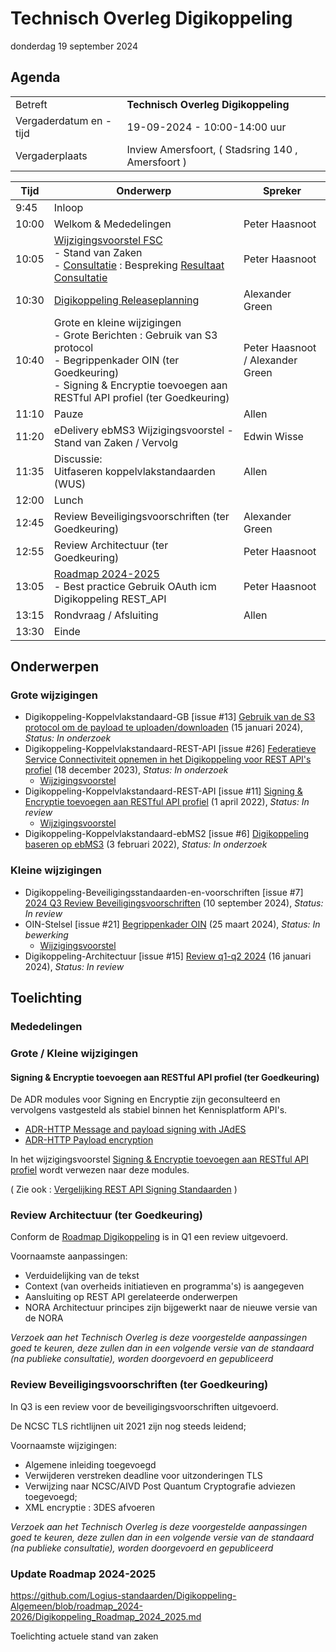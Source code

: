 <!-----------------------------







   :warning: Dit bestand wordt automatisch gegenereerd.
   :warning: Handmatige toevoegingen worden overschreven.







----------------------------->
# Technisch Overleg Digikoppeling

donderdag 19 september 2024


## Agenda 

|  |   |
|------------------------|-------------------------------------| 
| Betreft  | **Technisch Overleg Digikoppeling** |
| Vergaderdatum en -tijd | 19-09-2024 - 10:00-14:00 uur  |
| Vergaderplaats  | Inview Amersfoort, ( Stadsring 140 , Amersfoort ) |



| Tijd | Onderwerp |Spreker|
| --- | --- | --- |
| 9:45 | Inloop        | 
| 10:00| Welkom & Mededelingen        |    Peter Haasnoot |
| 10:05 | [Wijzigingsvoorstel FSC](https://github.com/Logius-standaarden/Digikoppeling-Koppelvlakstandaard-REST-API/issues/26) <BR>- Stand van Zaken<BR>- [Consultatie](https://github.com/Logius-standaarden/Openbare-Consultaties/tree/master/Digikoppeling%20REST-API%20profiel%20-%20Opnemen%20FSC%20Standaard) : Bespreking [Resultaat Consultatie](Resultaat_Publieke_Consultatie_FSC_toevoegen_Digikoppeling_REST-API.md) | Peter Haasnoot |
| 10:30 | [Digikoppeling Releaseplanning](https://github.com/orgs/Logius-standaarden/projects/4) | Alexander Green | 
| 10:40 | Grote en kleine wijzigingen <BR> - Grote Berichten : Gebruik van S3 protocol   <BR> - Begrippenkader OIN (ter Goedkeuring) <BR>- Signing & Encryptie toevoegen aan RESTful API profiel (ter Goedkeuring) | Peter Haasnoot / Alexander Green | 
| 11:10 | Pauze |Allen| 
| 11:20 | eDelivery ebMS3 Wijzigingsvoorstel - Stand van Zaken / Vervolg | Edwin Wisse | 
| 11:35 | Discussie: <BR>Uitfaseren koppelvlakstandaarden (WUS)<BR>| Allen |
| 12:00 | Lunch|
| 12:45 | Review Beveiligingsvoorschriften (ter Goedkeuring) |Alexander Green| 
| 12:55 | Review Architectuur (ter Goedkeuring) | Peter Haasnoot|
| 13:05 | [Roadmap 2024-2025](https://github.com/Logius-standaarden/Digikoppeling-Algemeen/blob/roadmap_2024-2026/Digikoppeling_Roadmap_2024_2025.md#tijdlijn-roadmap-digikoppeling-standaarden) <BR>- Best practice Gebruik OAuth icm Digikoppeling REST_API|Peter Haasnoot|
| 13:15 | Rondvraag / Afsluiting | Allen | 
| 13:30 | Einde |

## Onderwerpen

### Grote wijzigingen
* Digikoppeling-Koppelvlakstandaard-GB [issue #13] [Gebruik van de S3 protocol om de payload te uploaden/downloaden](https://github.com/Logius-standaarden/Digikoppeling-Koppelvlakstandaard-GB/issues/13) (15 januari 2024), _Status: In onderzoek_
* Digikoppeling-Koppelvlakstandaard-REST-API [issue #26] [Federatieve Service Connectiviteit opnemen in het Digikoppeling voor REST API's profiel](https://github.com/Logius-standaarden/Digikoppeling-Koppelvlakstandaard-REST-API/issues/26) (18 december 2023), _Status: In onderzoek_
  * [Wijzigingsvoorstel](https://github.com//Logius-standaarden/Digikoppeling-Architectuur/pull/14/files)
* Digikoppeling-Koppelvlakstandaard-REST-API [issue #11] [Signing & Encryptie toevoegen aan RESTful API profiel](https://github.com/Logius-standaarden/Digikoppeling-Koppelvlakstandaard-REST-API/issues/11) (1 april 2022), _Status: In review_
  * [Wijzigingsvoorstel](https://github.com//Logius-standaarden/Digikoppeling-Koppelvlakstandaard-REST-API/pull/30/files)
* Digikoppeling-Koppelvlakstandaard-ebMS2 [issue #6] [Digikoppeling baseren op ebMS3](https://github.com/Logius-standaarden/Digikoppeling-Koppelvlakstandaard-ebMS2/issues/6) (3 februari 2022), _Status: In onderzoek_

### Kleine wijzigingen
* Digikoppeling-Beveiligingsstandaarden-en-voorschriften [issue #7] [2024 Q3 Review Beveiligingsvoorschriften](https://github.com/Logius-standaarden/Digikoppeling-Beveiligingsstandaarden-en-voorschriften/pull/7) (10 september 2024), _Status: In review_
* OIN-Stelsel [issue #21] [Begrippenkader OIN](https://github.com/Logius-standaarden/OIN-Stelsel/issues/21) (25 maart 2024), _Status: In bewerking_
  * [Wijzigingsvoorstel](https://github.com//Logius-standaarden/OIN-Stelsel/pull/20/files)
* Digikoppeling-Architectuur [issue #15] [Review q1-q2 2024](https://github.com/Logius-standaarden/Digikoppeling-Architectuur/pull/15) (16 januari 2024), _Status: In review_

## Toelichting


### Mededelingen

### Grote / Kleine wijzigingen

#### Signing & Encryptie toevoegen aan RESTful API profiel (ter Goedkeuring)

De ADR modules voor Signing en Encryptie zijn geconsulteerd en vervolgens vastgesteld als stabiel binnen het Kennisplatform API's. 

- [ADR-HTTP Message and payload signing with JAdES](https://docs.geostandaarden.nl/api/cv-hr-API-Strategie-mod-signing-jades-20240417/)
- [ADR-HTTP Payload encryption](https://docs.geostandaarden.nl/api/cv-hr-API-Strategie-mod-encryption-20240417/)

In het wijzigingsvoorstel [Signing & Encryptie toevoegen aan RESTful API profiel](https://github.com/Logius-standaarden/Digikoppeling-Koppelvlakstandaard-REST-API/pull/30/files) wordt verwezen naar deze modules.

( Zie ook : [Vergelijking REST API Signing Standaarden](https://geonovum.github.io/KP-APIs/publicaties/REST_API_Signing_Standaarden/ ) )

### Review Architectuur (ter Goedkeuring)
Conform de [Roadmap Digikoppeling](https://github.com/Logius-standaarden/Digikoppeling-Algemeen/blob/roadmap_2024-2026/Digikoppeling_Roadmap_2024_2025.md) is in Q1 een review uitgevoerd. 

Voornaamste aanpassingen:
- Verduidelijking van de tekst
- Context (van overheids initiatieven en programma's) is aangegeven
- Aansluiting op REST API gerelateerde onderwerpen
- NORA Architectuur principes zijn bijgewerkt naar de nieuwe versie van de NORA

_Verzoek aan het Technisch Overleg is deze voorgestelde aanpassingen goed te keuren, deze zullen dan in een volgende versie van de standaard (na publieke consultatie), worden doorgevoerd en gepubliceerd_

### Review Beveiligingsvoorschriften (ter Goedkeuring)

In Q3 is een review voor de beveiligingsvoorschriften uitgevoerd. 

De NCSC TLS richtlijnen uit 2021 zijn nog steeds leidend;

Voornaamste wijzigingen:
- Algemene inleiding toegevoegd
- Verwijderen verstreken deadline voor uitzonderingen TLS
- Verwijzing naar NCSC/AIVD Post Quantum Cryptografie adviezen toegevoegd;
- XML encryptie : 3DES afvoeren

_Verzoek aan het Technisch Overleg is deze voorgestelde aanpassingen goed te keuren, deze zullen dan in een volgende versie van de standaard (na publieke consultatie), worden doorgevoerd en gepubliceerd_


### Update Roadmap 2024-2025 
https://github.com/Logius-standaarden/Digikoppeling-Algemeen/blob/roadmap_2024-2026/Digikoppeling_Roadmap_2024_2025.md


Toelichting actuele stand van zaken 
